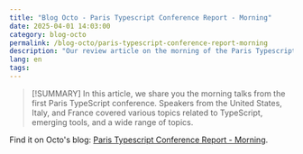 ```yaml
---
title: "Blog Octo - Paris Typescript Conference Report - Morning"
date: 2025-04-01 14:03:00
category: blog-octo
permalink: /blog-octo/paris-typescript-conference-report-morning
description: "Our review article on the morning of the Paris Typescript conference first edition on Octo blog."
lang: en
tags: 
---
```


>[!SUMMARY]
>In this article, we share you the morning talks from the first Paris TypeScript conference. Speakers from the United States, Italy, and France covered various topics related to TypeScript, emerging tools, and a wide range of topics.

Find it on Octo's blog: [Paris Typescript Conference Report - Morning](https://blog.octo.com/paris-typescript-conference-report-morning).
